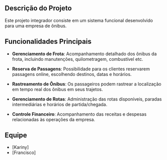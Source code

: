
## Descrição do Projeto

Este projeto integrador consiste em um sistema funcional desenvolvido para uma empresa de ônibus. 

## Funcionalidades Principais

- **Gerenciamento de Frota**: Acompanhamento detalhado dos ônibus da frota, incluindo manutenções, quilometragem, combustível etc.

- **Reserva de Passagens**: Possibilidade para os clientes reservarem passagens online, escolhendo destinos, datas e horários.

- **Rastreamento de Ônibus**: Os passageiros podem rastrear a localização em tempo real dos ônibus em seus trajetos.

- **Gerenciamento de Rotas**: Administração das rotas disponíveis, paradas intermediárias e horários de partida/chegada.

- **Controle Financeiro**: Acompanhamento das receitas e despesas relacionadas às operações da empresa.

## Equipe

- [Kariny]
- [Francisco]

